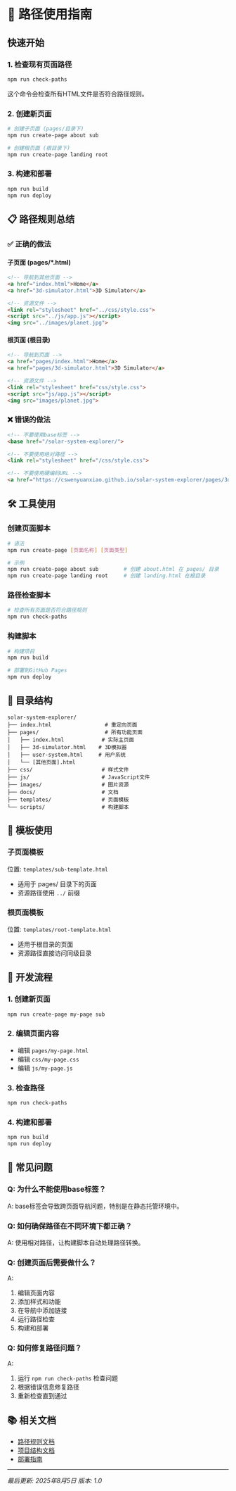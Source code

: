 # 📖 路径使用指南

## 快速开始

### 1. 检查现有页面路径
```bash
npm run check-paths
```
这个命令会检查所有HTML文件是否符合路径规则。

### 2. 创建新页面
```bash
# 创建子页面 (pages/目录下)
npm run create-page about sub

# 创建根页面 (根目录下)
npm run create-page landing root
```

### 3. 构建和部署
```bash
npm run build
npm run deploy
```

## 📋 路径规则总结

### ✅ 正确的做法

#### 子页面 (pages/*.html)
```html
<!-- 导航到其他页面 -->
<a href="index.html">Home</a>
<a href="3d-simulator.html">3D Simulator</a>

<!-- 资源文件 -->
<link rel="stylesheet" href="../css/style.css">
<script src="../js/app.js"></script>
<img src="../images/planet.jpg">
```

#### 根页面 (根目录)
```html
<!-- 导航到页面 -->
<a href="pages/index.html">Home</a>
<a href="pages/3d-simulator.html">3D Simulator</a>

<!-- 资源文件 -->
<link rel="stylesheet" href="css/style.css">
<script src="js/app.js"></script>
<img src="images/planet.jpg">
```

### ❌ 错误的做法

```html
<!-- 不要使用base标签 -->
<base href="/solar-system-explorer/">

<!-- 不要使用绝对路径 -->
<link rel="stylesheet" href="/css/style.css">

<!-- 不要使用硬编码URL -->
<a href="https://cswenyuanxiao.github.io/solar-system-explorer/pages/3d-simulator.html">
```

## 🛠️ 工具使用

### 创建页面脚本
```bash
# 语法
npm run create-page [页面名称] [页面类型]

# 示例
npm run create-page about sub        # 创建 about.html 在 pages/ 目录
npm run create-page landing root     # 创建 landing.html 在根目录
```

### 路径检查脚本
```bash
# 检查所有页面是否符合路径规则
npm run check-paths
```

### 构建脚本
```bash
# 构建项目
npm run build

# 部署到GitHub Pages
npm run deploy
```

## 📁 目录结构

```
solar-system-explorer/
├── index.html                 # 重定向页面
├── pages/                     # 所有功能页面
│   ├── index.html            # 实际主页面
│   ├── 3d-simulator.html    # 3D模拟器
│   ├── user-system.html     # 用户系统
│   └── [其他页面].html
├── css/                      # 样式文件
├── js/                       # JavaScript文件
├── images/                   # 图片资源
├── docs/                     # 文档
├── templates/                # 页面模板
└── scripts/                  # 构建脚本
```

## 🔧 模板使用

### 子页面模板
位置: `templates/sub-template.html`
- 适用于 pages/ 目录下的页面
- 资源路径使用 `../` 前缀

### 根页面模板
位置: `templates/root-template.html`
- 适用于根目录的页面
- 资源路径直接访问同级目录

## 📝 开发流程

### 1. 创建新页面
```bash
npm run create-page my-page sub
```

### 2. 编辑页面内容
- 编辑 `pages/my-page.html`
- 编辑 `css/my-page.css`
- 编辑 `js/my-page.js`

### 3. 检查路径
```bash
npm run check-paths
```

### 4. 构建和部署
```bash
npm run build
npm run deploy
```

## 🐛 常见问题

### Q: 为什么不能使用base标签？
A: base标签会导致跨页面导航问题，特别是在静态托管环境中。

### Q: 如何确保路径在不同环境下都正确？
A: 使用相对路径，让构建脚本自动处理路径转换。

### Q: 创建页面后需要做什么？
A: 
1. 编辑页面内容
2. 添加样式和功能
3. 在导航中添加链接
4. 运行路径检查
5. 构建和部署

### Q: 如何修复路径问题？
A: 
1. 运行 `npm run check-paths` 检查问题
2. 根据错误信息修复路径
3. 重新检查直到通过

## 📚 相关文档

- [路径规则文档](./PATH_RULES.md)
- [项目结构文档](./PROJECT_STRUCTURE.md)
- [部署指南](./DEPLOYMENT_GUIDE.md)

---

*最后更新: 2025年8月5日*
*版本: 1.0* 